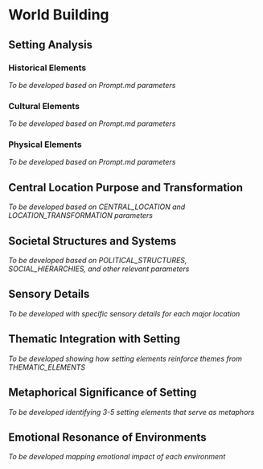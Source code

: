 # World Building

## Setting Analysis

### Historical Elements
*To be developed based on Prompt.md parameters*

### Cultural Elements
*To be developed based on Prompt.md parameters*

### Physical Elements
*To be developed based on Prompt.md parameters*

## Central Location Purpose and Transformation
*To be developed based on CENTRAL_LOCATION and LOCATION_TRANSFORMATION parameters*

## Societal Structures and Systems
*To be developed based on POLITICAL_STRUCTURES, SOCIAL_HIERARCHIES, and other relevant parameters*

## Sensory Details
*To be developed with specific sensory details for each major location*

## Thematic Integration with Setting
*To be developed showing how setting elements reinforce themes from THEMATIC_ELEMENTS*

## Metaphorical Significance of Setting
*To be developed identifying 3-5 setting elements that serve as metaphors*

## Emotional Resonance of Environments
*To be developed mapping emotional impact of each environment*

